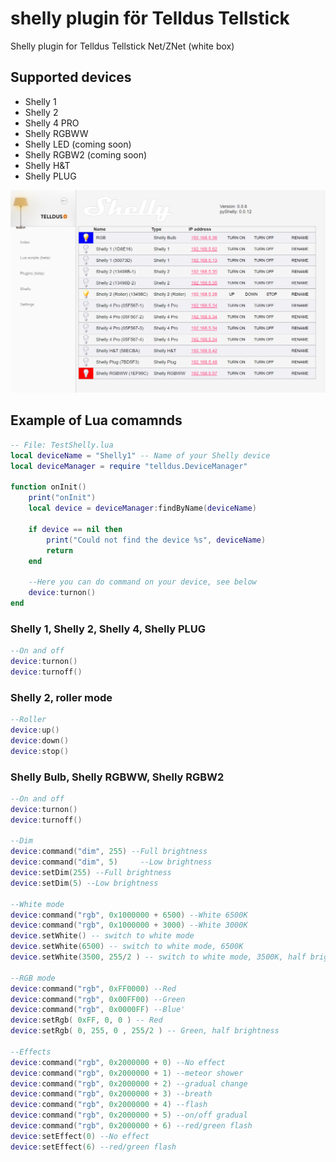 # shelly plugin för Telldus Tellstick
Shelly plugin for Telldus Tellstick Net/ZNet (white box)

## Supported devices
- Shelly 1
- Shelly 2
- Shelly 4 PRO
- Shelly RGBWW
- Shelly LED (coming soon)
- Shelly RGBW2 (coming soon)
- Shelly H&T
- Shelly PLUG

![Screenshot](https://raw.githubusercontent.com/StyraHem/tellstick-server-plugins/master/shelly/img/screencapture1.png)

## Example of Lua comamnds
```lua
-- File: TestShelly.lua
local deviceName = "Shelly1" -- Name of your Shelly device
local deviceManager = require "telldus.DeviceManager"

function onInit()
	print("onInit")
	local device = deviceManager:findByName(deviceName)

	if device == nil then
		print("Could not find the device %s", deviceName)
		return
	end

	--Here you can do command on your device, see below
	device:turnon()
end 
```
### Shelly 1, Shelly 2, Shelly 4, Shelly PLUG
```lua
--On and off
device:turnon()
device:turnoff()
```
### Shelly 2, roller mode
```lua
--Roller
device:up()
device:down()
device:stop()
```
### Shelly Bulb, Shelly RGBWW, Shelly RGBW2
```lua
--On and off
device:turnon()
device:turnoff()

--Dim
device:command("dim", 255) --Full brightness
device:command("dim", 5)	 --Low brightness
device:setDim(255) --Full brightness
device:setDim(5) --Low brightness

--White mode
device:command("rgb", 0x1000000 + 6500) --White 6500K
device:command("rgb", 0x1000000 + 3000) --White 3000K
device.setWhite() -- switch to white mode
device.setWhite(6500) -- switch to white mode, 6500K
device.setWhite(3500, 255/2 ) -- switch to white mode, 3500K, half brightness

--RGB mode
device:command("rgb", 0xFF0000) --Red
device:command("rgb", 0x00FF00) --Green
device:command("rgb", 0x0000FF) --Blue'
device:setRgb( 0xFF, 0, 0 ) -- Red
device:setRgb( 0, 255, 0 , 255/2 ) -- Green, half brightness

--Effects
device:command("rgb", 0x2000000 + 0) --No effect
device:command("rgb", 0x2000000 + 1) --meteor shower
device:command("rgb", 0x2000000 + 2) --gradual change
device:command("rgb", 0x2000000 + 3) --breath
device:command("rgb", 0x2000000 + 4) --flash
device:command("rgb", 0x2000000 + 5) --on/off gradual
device:command("rgb", 0x2000000 + 6) --red/green flash
device:setEffect(0) --No effect
device:setEffect(6) --red/green flash
```
